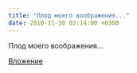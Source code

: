 ```yaml
---
title: "Плод моего воображения..."
date: 2010-11-30 02:14:00 +0300
---
```


Плод моего воображения...

[Вложение](https://vk.com/video41076938_156094009)

